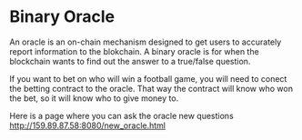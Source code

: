 Binary Oracle
===========

An oracle is an on-chain mechanism designed to get users to accurately report information to the blokchain.
A binary oracle is for when the blockchain wants to find out the answer to a true/false question.

If you want to bet on who will win a football game, you will need to conect the betting contract to the oracle. That way the contract will know who won the bet, so it will know who to give money to.

Here is a page where you can ask the oracle new questions http://159.89.87.58:8080/new_oracle.html